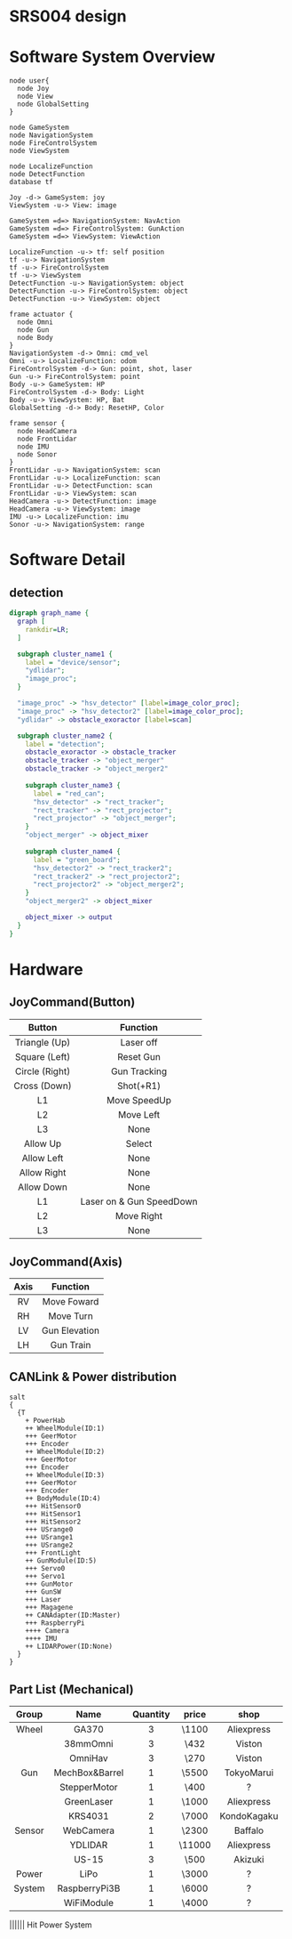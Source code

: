 # SRS004 design

# Software System Overview

```plantuml
node user{
  node Joy
  node View
  node GlobalSetting
}

node GameSystem
node NavigationSystem
node FireControlSystem
node ViewSystem

node LocalizeFunction
node DetectFunction
database tf

Joy -d-> GameSystem: joy
ViewSystem -u-> View: image

GameSystem =d=> NavigationSystem: NavAction
GameSystem =d=> FireControlSystem: GunAction
GameSystem =d=> ViewSystem: ViewAction

LocalizeFunction -u-> tf: self position
tf -u-> NavigationSystem
tf -u-> FireControlSystem
tf -u-> ViewSystem
DetectFunction -u-> NavigationSystem: object
DetectFunction -u-> FireControlSystem: object
DetectFunction -u-> ViewSystem: object

frame actuator {
  node Omni
  node Gun
  node Body
}
NavigationSystem -d-> Omni: cmd_vel
Omni -u-> LocalizeFunction: odom
FireControlSystem -d-> Gun: point, shot, laser
Gun -u-> FireControlSystem: point
Body -u-> GameSystem: HP
FireControlSystem -d-> Body: Light
Body -u-> ViewSystem: HP, Bat
GlobalSetting -d-> Body: ResetHP, Color

frame sensor {
  node HeadCamera
  node FrontLidar
  node IMU
  node Sonor
}
FrontLidar -u-> NavigationSystem: scan
FrontLidar -u-> LocalizeFunction: scan
FrontLidar -u-> DetectFunction: scan
FrontLidar -u-> ViewSystem: scan
HeadCamera -u-> DetectFunction: image
HeadCamera -u-> ViewSystem: image
IMU -u-> LocalizeFunction: imu
Sonor -u-> NavigationSystem: range
```

# Software Detail

## detection

```dot
digraph graph_name {
  graph [
    rankdir=LR;
  ]

  subgraph cluster_name1 {
    label = "device/sensor";
    "ydlidar";
    "image_proc";
  }

  "image_proc" -> "hsv_detector" [label=image_color_proc];
  "image_proc" -> "hsv_detector2" [label=image_color_proc];
  "ydlidar" -> obstacle_exoractor [label=scan]

  subgraph cluster_name2 {
    label = "detection";
    obstacle_exoractor -> obstacle_tracker
    obstacle_tracker -> "object_merger"
    obstacle_tracker -> "object_merger2"
    
    subgraph cluster_name3 {
      label = "red_can";
      "hsv_detector" -> "rect_tracker";
      "rect_tracker" -> "rect_projector";
      "rect_projector" -> "object_merger";
    }
    "object_merger" -> object_mixer
  
    subgraph cluster_name4 {
      label = "green_board";
      "hsv_detector2" -> "rect_tracker2";
      "rect_tracker2" -> "rect_projector2";
      "rect_projector2" -> "object_merger2";
    }
    "object_merger2" -> object_mixer

    object_mixer -> output
  }
}
```
# Hardware

## JoyCommand(Button)

| Button | Function |
|:-:|:-:|
| Triangle (Up) | Laser off |
| Square (Left) | Reset Gun |
| Circle (Right)  | Gun Tracking |
| Cross (Down) | Shot(+R1) |
| L1 | Move SpeedUp |
| L2 | Move Left |
| L3 | None |
| Allow Up | Select |
| Allow Left | None |
| Allow Right | None |
| Allow Down | None |
| L1 | Laser on & Gun SpeedDown |
| L2 | Move Right |
| L3 | None |

## JoyCommand(Axis)
| Axis | Function |
|:-:|:-:|
| RV | Move Foward |
| RH | Move Turn |
| LV | Gun Elevation |
| LH | Gun Train |


## CANLink & Power distribution
```plantuml
salt
{
  {T
    + PowerHab
    ++ WheelModule(ID:1)
    +++ GeerMotor
    +++ Encoder
    ++ WheelModule(ID:2)
    +++ GeerMotor
    +++ Encoder
    ++ WheelModule(ID:3)
    +++ GeerMotor
    +++ Encoder
    ++ BodyModule(ID:4)
    +++ HitSensor0
    +++ HitSensor1
    +++ HitSensor2
    +++ USrange0
    +++ USrange1
    +++ USrange2
    +++ FrontLight
    ++ GunModule(ID:5)
    +++ Servo0
    +++ Servo1
    +++ GunMotor
    +++ GunSW
    +++ Laser
    +++ Magagene
    ++ CANAdapter(ID:Master)
    +++ RaspberryPi
    ++++ Camera
    ++++ IMU
    ++ LIDARPower(ID:None)
  }
}
```

## Part List (Mechanical)

| Group | Name | Quantity | price | shop |
|:-:|:-:|:-:|:-:|:-:|
| Wheel | GA370 | 3 | \1100 | Aliexpress |
|  | 38mmOmni | 3 | \432 | Viston |
|  | OmniHav | 3 | \270 | Viston |
| Gun | MechBox&Barrel | 1 | \5500 | TokyoMarui |
|  | StepperMotor | 1 | \400 | ? |
|  | GreenLaser | 1 | \1000 | Aliexpress |
|  | KRS4031 | 2 | \7000 | KondoKagaku |
| Sensor | WebCamera | 1 | \2300 | Baffalo |
|  | YDLIDAR | 1 | \11000 | Aliexpress |
|  | US-15 | 3 | \500 | Akizuki |
| Power | LiPo | 1 | \3000 | ? |
| System | RaspberryPi3B | 1 | \6000 | ? |
|  | WiFiModule | 1 | \4000 | ? |


||||||
Hit
Power
System
